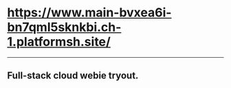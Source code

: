 # <https://www.main-bvxea6i-bn7qml5sknkbi.ch-1.platformsh.site/>

--------------------------------------------------------------

## Full-stack cloud webie tryout.
